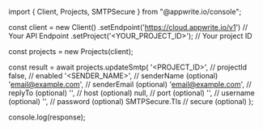import { Client, Projects, SMTPSecure } from "@appwrite.io/console";

const client = new Client()
    .setEndpoint('https://cloud.appwrite.io/v1') // Your API Endpoint
    .setProject('&lt;YOUR_PROJECT_ID&gt;'); // Your project ID

const projects = new Projects(client);

const result = await projects.updateSmtp(
    '<PROJECT_ID>', // projectId
    false, // enabled
    '<SENDER_NAME>', // senderName (optional)
    'email@example.com', // senderEmail (optional)
    'email@example.com', // replyTo (optional)
    '', // host (optional)
    null, // port (optional)
    '<USERNAME>', // username (optional)
    '<PASSWORD>', // password (optional)
    SMTPSecure.Tls // secure (optional)
);

console.log(response);
